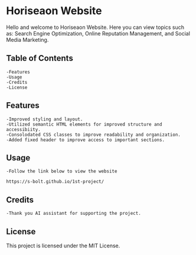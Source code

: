 # Horiseaon Website

Hello and welcome to Horiseaon Website.  Here you can view topics such as: Search Engine Optimization, Online Reputation Management, and Social Media Marketing.

## Table of Contents
    -Features
    -Usage
    -Credits
    -License

## Features
    -Improved styling and layout.
    -Utilized semantic HTML elements for improved structure and accessibiity.
    -Consolodated CSS classes to improve readability and organization.
    -Added fixed header to improve access to important sections.

## Usage
    -Follow the link below to view the website

    https://s-bolt.github.io/1st-project/

## Credits
    -Thank you AI assistant for supporting the project.

## License
This project is licensed under the MIT License.